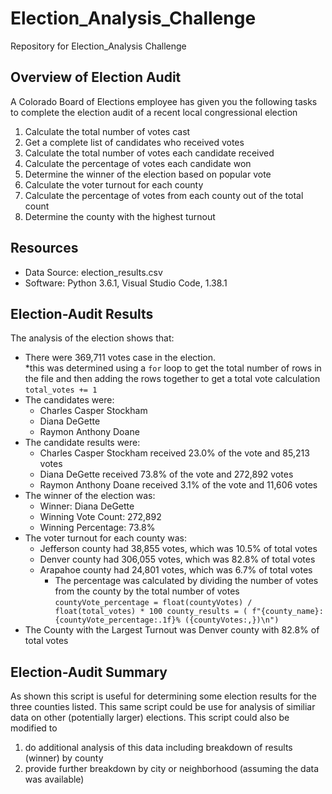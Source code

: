# Election_Analysis_Challenge
Repository for Election_Analysis Challenge
 
 ## Overview of Election Audit
 A Colorado Board of Elections employee has given you the following tasks to complete the election audit of a recent local congressional election

1. Calculate the total number of votes cast
2. Get a complete list of candidates who received votes
3. Calculate the total number of votes each candidate received
4. Calculate the percentage of votes each candidate won
5. Determine the winner of the election based on popular vote
6. Calculate the voter turnout for each county
7. Calculate the percentage of votes from each county out of the total count
8. Determine the county with the highest turnout

## Resources
- Data Source: election_results.csv
- Software: Python 3.6.1, Visual Studio Code, 1.38.1

## Election-Audit Results
The analysis of the election shows that:
- There were 369,711 votes case in the election.  
     *this was determined using a `for` loop to get the total number of rows in the file and then adding the rows together to get a total vote calculation `total_votes += 1`
- The candidates were:
  - Charles Casper Stockham
  - Diana DeGette
  - Raymon Anthony Doane
- The candidate results were:
  - Charles Casper Stockham received 23.0% of the vote and 85,213 votes
  - Diana DeGette received 73.8% of the vote and 272,892 votes
  - Raymon Anthony Doane received 3.1% of the vote and 11,606 votes
- The winner of the election was:
  - Winner: Diana DeGette
  - Winning Vote Count: 272,892
  - Winning Percentage: 73.8%
- The voter turnout for each county was: 
  - Jefferson county had 38,855 votes, which was 10.5% of total votes 
  - Denver county had 306,055 votes, which was 82.8% of total votes
  - Arapahoe county had 24,801 votes, which was 6.7% of total votes 
    * The percentage was calculated by dividing the number of votes from the county by the total number of votes
     `countyVote_percentage = float(countyVotes) / float(total_votes) * 100
        county_results = (
            f"{county_name}: {countyVote_percentage:.1f}% ({countyVotes:,})\n")`
- The County with the Largest Turnout was Denver county with 82.8% of total votes

## Election-Audit Summary
As shown this script is useful for determining some election results for the three counties listed.  This same script could be use for analysis of similiar data on other (potentially larger) elections.  This script could also be modified to
1. do additional analysis of this data including breakdown of results (winner) by county 
2. provide further breakdown by city or neighborhood (assuming the data was available)
